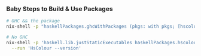 ### Baby Steps to Build & Use Packages
```sh
# GHC && the package
nix-shell -p "haskellPackages.ghcWithPackages (pkgs: with pkgs; [hscolour])"
```

```sh
# No GHC
nix-shell -p 'haskell.lib.justStaticExecutables haskellPackages.hscolour' \
  --run 'HsColour --version'
```
